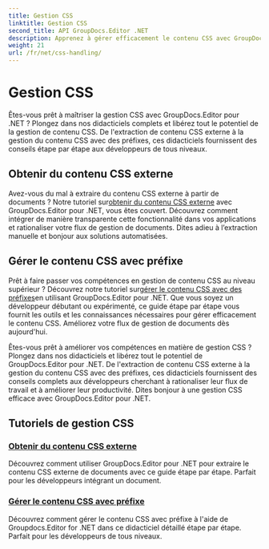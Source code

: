 ```yaml
---
title: Gestion CSS
linktitle: Gestion CSS
second_title: API GroupDocs.Editor .NET
description: Apprenez à gérer efficacement le contenu CSS avec GroupDocs.Editor for .NET. Extrayez le contenu CSS externe et gérez le contenu CSS avec des préfixes sans effort.
weight: 21
url: /fr/net/css-handling/
---
```


# Gestion CSS


Êtes-vous prêt à maîtriser la gestion CSS avec GroupDocs.Editor pour .NET ? Plongez dans nos didacticiels complets et libérez tout le potentiel de la gestion de contenu CSS. De l'extraction de contenu CSS externe à la gestion du contenu CSS avec des préfixes, ces didacticiels fournissent des conseils étape par étape aux développeurs de tous niveaux.

## Obtenir du contenu CSS externe

 Avez-vous du mal à extraire du contenu CSS externe à partir de documents ? Notre tutoriel sur[obtenir du contenu CSS externe](./get-external-css-content/) avec GroupDocs.Editor pour .NET, vous êtes couvert. Découvrez comment intégrer de manière transparente cette fonctionnalité dans vos applications et rationaliser votre flux de gestion de documents. Dites adieu à l’extraction manuelle et bonjour aux solutions automatisées.

## Gérer le contenu CSS avec préfixe

 Prêt à faire passer vos compétences en gestion de contenu CSS au niveau supérieur ? Découvrez notre tutoriel sur[gérer le contenu CSS avec des préfixes](./handle-css-content-with-prefix/)en utilisant GroupDocs.Editor pour .NET. Que vous soyez un développeur débutant ou expérimenté, ce guide étape par étape vous fournit les outils et les connaissances nécessaires pour gérer efficacement le contenu CSS. Améliorez votre flux de gestion de documents dès aujourd'hui.

Êtes-vous prêt à améliorer vos compétences en matière de gestion CSS ? Plongez dans nos didacticiels et libérez tout le potentiel de GroupDocs.Editor pour .NET. De l'extraction de contenu CSS externe à la gestion du contenu CSS avec des préfixes, ces didacticiels fournissent des conseils complets aux développeurs cherchant à rationaliser leur flux de travail et à améliorer leur productivité. Dites bonjour à une gestion CSS efficace avec GroupDocs.Editor pour .NET. 
## Tutoriels de gestion CSS
### [Obtenir du contenu CSS externe](./get-external-css-content/)
Découvrez comment utiliser GroupDocs.Editor pour .NET pour extraire le contenu CSS externe de documents avec ce guide étape par étape. Parfait pour les développeurs intégrant un document.
### [Gérer le contenu CSS avec préfixe](./handle-css-content-with-prefix/)
Découvrez comment gérer le contenu CSS avec préfixe à l'aide de Groupdocs.Editor for .NET dans ce didacticiel détaillé étape par étape. Parfait pour les développeurs de tous niveaux.